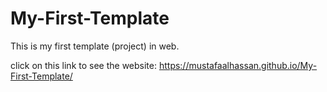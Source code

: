 # My-First-Template
This is my first template (project) in web.

click on this link to see the website: https://mustafaalhassan.github.io/My-First-Template/
